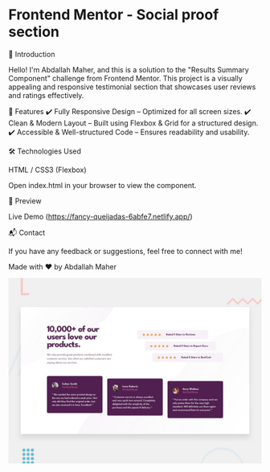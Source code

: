 # Frontend Mentor - Social proof section

🌟 Introduction

Hello! I'm Abdallah Maher, and this is a solution to the "Results Summary Component" challenge from Frontend Mentor. This project is a visually appealing and responsive testimonial section that showcases user reviews and ratings effectively.

🚀 Features
✔️ Fully Responsive Design – Optimized for all screen sizes.
✔️ Clean & Modern Layout – Built using Flexbox & Grid for a structured design.
✔️ Accessible & Well-structured Code – Ensures readability and usability.


🛠 Technologies Used

HTML  /  CSS3 (Flexbox)

Open index.html in your browser to view the component.

🎨 Preview

Live Demo (https://fancy-queijadas-6abfe7.netlify.app/)

📬 Contact

If you have any feedback or suggestions, feel free to connect with me!

Made with ❤️ by Abdallah Maher

![Design preview for the Social proof section coding challenge](./design/desktop-preview.jpg)

